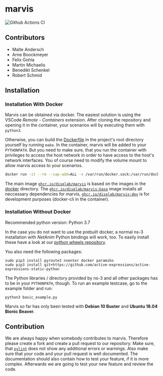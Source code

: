 # marvis

![Github Actions CI](https://github.com/diselab/marvis/actions/workflows/main.yml/badge.svg)

## Contributors

 - Malte Andersch
 - Arne Boockmeyer
 - Felix Gohla
 - Martin Michaelis
 - Benedikt Schenkel
 - Robert Schmid

## Installation

### Installation With Docker

Marvis can be obtained via docker.
The easiest solution is using the VSCode *Remote - Containers* extension.
After cloning the repository and opening it in the container, your scenarios will by executing them with `python3`.

Otherwise, you can build the [Dockerfile](./Dockerfile) in the project's root directory yourself by running `make`. In the container, marvis will be added to your
`PYTHONPATH`. But you need to make sure, that you run the container with privileges to access the host network in order to have access to the host's network interfaces. You of course need to modify the volume mount to allow marvis access to your scenarios.

```sh
docker run -it --rm --cap-add=ALL -v /var/run/docker.sock:/var/run/docker.sock --net host --pid host --userns host --privileged ghcr.io/diselab/marvis:latest
```

The main image [`ghcr.io/diselab/marvis`](./docker/Dockerfile) is based on the images in the [docker](./docker) directory.
The [`ghcr.io/diselab/marvis:base`](./docker/marvis-base/Dockerfile) image installs all neccessary dependencies for marvis,
[`ghcr.io/diselab/marvis:dev`](./docker/marvis-dev/Dockerfile) is for development purposes (docker-cli in the container).

### Installation Without Docker

Recommended python version: Python 3.7

In the case you do not want to use the prebuilt docker, a normal ns-3 installation with *NetAnim* Python bindings will work, too.
To easily install these have a look at our [python wheels repository](https://github.com/osmhpi/python-wheels).

You also need the following packages:
```shell script
sudo pip3 install pyroute2 nsenter docker paramiko
sudo pip3 install git+https://github.com/active-expressions/active-expressions-static-python
```

The Python libraries / directory provided by ns-3 and all other packages has to be in your `PYTHONPATH`, though.
To run an example testcase, go to the example folder and run:
```shell script
python3 basic_example.py
```

Marvis so far has only been tested with **Debian 10 Buster** and **Ubuntu 18.04 Bionic Beaver**.

## Contribution

We are always happy when somebody contributes to marvis.
Therefore please create a fork and create a pull request to our repository.
Make sure, that [`pylint`](https://www.pylint.org/) does not show any additional errors or warnings.
Also make sure that your code and your pull request is well documented.
The documentation should also contain how to test your feature, if it is more complex.
Afterwards we are going to test your new feature and review the code.
